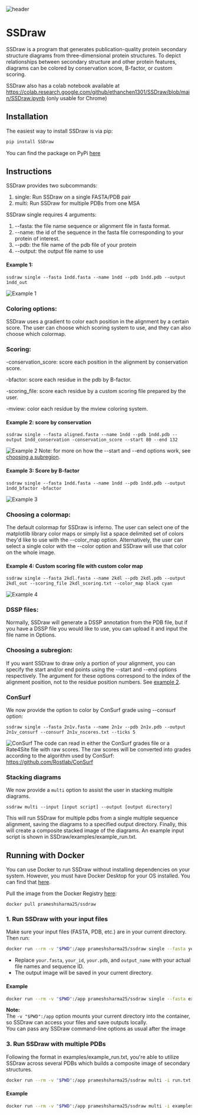 ![header](imgs/1ndd_conservation.png)
# SSDraw
SSDraw is a program that generates publication-quality protein secondary structure diagrams from three-dimensional protein structures. To depict relationships between secondary structure and other protein features, diagrams can be colored by conservation score, B-factor, or custom scoring.

SSDraw also has a colab notebook available at https://colab.research.google.com/github/ethanchen1301/SSDraw/blob/main/SSDraw.ipynb (only usable for Chrome)

## Installation

The easiest way to install SSDraw is via pip:

```bash
pip install SSDraw
```

You can find the package on PyPi [here](https://pypi.org/project/SSDraw/)

## Instructions
SSDraw provides two subcommands:
1. single: Run SSDraw on a single FASTA/PDB pair
2. multi: Run SSDraw for multiple PDBs from one MSA

SSDraw single requires 4 arguments:
1. --fasta: the file name sequence or alignment file in fasta format.
2. --name: the id of the sequence in the fasta file corresponding to your protein of interest.
3. --pdb: the file name of the pdb file of your protein
4. --output: the output file name to use


#### Example 1:
```
ssdraw single --fasta 1ndd.fasta --name 1ndd --pdb 1ndd.pdb --output 1ndd_out
```
![Example 1](imgs/1ndd_out.png)

### Coloring options:
SSDraw uses a gradient to color each position in the alignment by a certain score. The user can choose which scoring system to use, and they can also choose which colormap.

### Scoring: 
-conservation_score: score each position in the alignment by conservation score.

-bfactor: score each residue in the pdb by B-factor.

-scoring_file: score each residue by a custom scoring file prepared by the user.

-mview: color each residue by the mview coloring system.

#### Example 2: score by conservation
```
ssdraw single --fasta aligned.fasta --name 1ndd --pdb 1ndd.pdb --output 1ndd_conservation -conservation_score --start 80 --end 132
```
![Example 2](imgs/1ndd_conservation.png)
Note: for more on how the --start and --end options work, see [choosing a subregion](#choosing-a-subregion).

#### Example 3: Score by B-factor
```
ssdraw single --fasta 1ndd.fasta --name 1ndd --pdb 1ndd.pdb --output 1ndd_bfactor -bfactor
```
![Example 3](imgs/1ndd_bfactor.png)
### Choosing a colormap:
The default colormap for SSDraw is inferno. The user can select one of the matplotlib library color maps or simply list a space delimited set of colors they'd like to use with the --color_map option. Alternatively, the user can select a single color with the --color option and SSDraw will use that color on the whole image.

#### Example 4: Custom scoring file with custom color map
```
ssdraw single --fasta 2kdl.fasta --name 2kdl --pdb 2kdl.pdb --output 2kdl_out --scoring_file 2kdl_scoring.txt --color_map black cyan  
```
![Example 4](imgs/2kdl_out.png)
### DSSP files:
Normally, SSDraw will generate a DSSP annotation from the PDB file, but if you have a DSSP file you would like to use, you can upload it and input the file name in Options.

### Choosing a subregion:
If you want SSDraw to draw only a portion of your alignment, you can specify the start and/or end points using the --start and --end options respectively. The argument for these options correspond to the index of the alignment position, not to the residue position numbers. See [example 2](#example-2-score-by-conservation).

### ConSurf
We now provide the option to color by ConSurf grade using --consurf option:
```
ssdraw single --fasta 2n1v.fasta --name 2n1v --pdb 2n1v.pdb --output 2n1v_consurf --consurf 2n1v_nscores.txt --ticks 5
```
![ConSurf](imgs/2n1v_consurf.png)
The code can read in either the ConSurf grades file or a Rate4Site file with raw scores. The raw scores will be converted into grades according to the algorithm used by ConSurf: https://github.com/Rostlab/ConSurf

### Stacking diagrams
We now provide a `multi` option to assist the user in stacking multiple diagrams.
```
ssdraw multi --input [input script] --output [output directory]
```

This will run SSDraw for multiple pdbs from a single multiple sequence alignment, saving the diagrams to a specified output directory. Finally, this will create a composite stacked image of the diagrams. An example input script is shown in SSDraw/examples/example_run.txt.

## Running with Docker

You can use Docker to run SSDraw without installing dependencies on your system. However, you must have Docker Desktop for your OS installed. You can find that [here](https://www.docker.com/get-started/).

Pull the image from the Docker Registry [here](https://hub.docker.com/r/prameshsharma25/ssdraw):
```
docker pull prameshsharma25/ssdraw
```

### 1. Run SSDraw with your input files

Make sure your input files (FASTA, PDB, etc.) are in your current directory.  
Then run:

```sh
docker run --rm -v "$PWD":/app prameshsharma25/ssdraw single --fasta your.fasta --name your_id --pdb your.pdb --output output_name
```

- Replace `your.fasta`, `your_id`, `your.pdb`, and `output_name` with your actual file names and sequence ID.
- The output image will be saved in your current directory.

#### Example

```sh
docker run --rm -v "$PWD":/app prameshsharma25/ssdraw single --fasta examples/1ndd.fasta --name 1ndd --pdb examples/1ndd.pdb --output 1ndd_out --dpi 1000
```

**Note:**  
The `-v "$PWD":/app` option mounts your current directory into the container, so SSDraw can access your files and save outputs locally.  
You can pass any SSDraw command-line options as usual after the image

### 3. Run SSDraw with multiple PDBs
Following the format in examples/example_run.txt, you're able to utilize SSDraw across several PDBs which builds a composite image of secondary structures.

```sh
docker run --rm -v "$PWD":/app prameshsharma25/ssdraw multi -i run.txt -o output_name
```

#### Example

```sh
docker run --rm -v "$PWD":/app prameshsharma25/ssdraw multi -i examples/example_run.txt -o ubiquitin_stacked
```


